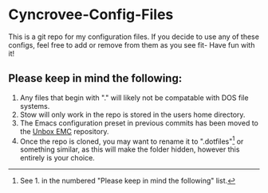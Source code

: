 # Cyncrovee-Config-Files

This is a git repo for my configuration files.
If you decide to use any of these configs, feel free to add or remove from them as you see fit- Have fun with it!

## Please keep in mind the following:
1. Any files that begin with "." will likely not be compatable with DOS file systems.
2. Stow will only work in the repo is stored in the users home directory.
3. The Emacs configuration preset in previous commits has been moved to the [Unbox EMC](https://github.com/Cyncrovee/Unbox-EMC) repository.
4. Once the repo is cloned, you may want to rename it to ".dotfiles"[^warning] or something similar, as this will make the folder hidden, however this entirely is your choice.

[^warning]: See 1. in the numbered "Please keep in mind the following" list.

